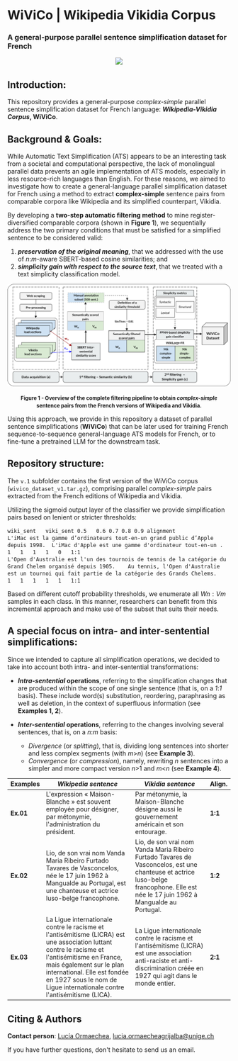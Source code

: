 # WiViCo | Wikipedia Vikidia Corpus
### A general-purpose parallel sentence simplification dataset for French

<p align="center">
    <a href="https://github.com/lormaechea/wivico/archive/refs/heads/main.zip">
        <img src="https://img.shields.io/badge/WIVICO--DATASET-DOWNLOAD-success?style=for-the-badge&logo=github">
    </a>
</p>

## Introduction: 

This repository provides a general-purpose *complex-simple* parallel sentence simplification dataset for French language: __*Wikipedia-Vikidia Corpus*, WiViCo__. 

<!--It results from the experiments performed in the following [paper](https://to_appear).-->

## Background & Goals:

While Automatic Text Simplification (ATS) appears to be an interesting task from a societal and computational perspective, the lack of monolingual parallel data prevents an agile implementation of ATS models, especially in less resource-rich languages than English. For these reasons, we aimed to investigate how to create a general-language parallel simplification dataset for French using a method to extract __complex-simple__ sentence pairs from comparable corpora like Wikipedia and its simplified counterpart, Vikidia. 

By developing a __two-step automatic filtering method__ to mine register-diversified comparable corpora (shown in __Figure 1__), we sequentially address the two primary conditions that must be satisfied for a simplified sentence to be considered valid: 

1. __*preservation of the original meaning*__, that we addressed with the use of *n*:*m*-aware SBERT-based cosine similarities; and
2. __*simplicity gain with respect to the source text*__, that we treated with a text simplicity classification model.

<img src="./img/pipeline.png" alt="pipeline"/>
<p align="center">
    <small><b>Figure 1 - Overview of the complete filtering pipeline to obtain <i>complex-simple</i> <br> sentence pairs from the French versions of Wikipedia and Vikidia.</b></small>
</p>

Using this approach, we provide in this repository a dataset of parallel sentence simplifications (__WiViCo__) that can be later used for training French sequence-to-sequence general-language ATS models for French, or to fine-tune a pretrained LLM for the downstream task.

## Repository structure:

The ```v.1``` subfolder contains the first version of the WiViCo corpus (```wivico_dataset_v1.tar.gz```), comprising parallel *complex-simple* pairs extracted from the French editions of Wikipedia and Vikidia. 
 
Utilizing the sigmoid output layer of the classifier we provide simplification pairs based on lenient or stricter thresholds:

```
wiki_sent	viki_sent 0.5	0.6	0.7	0.8	0.9 alignment
L'iMac est la gamme d’ordinateurs tout-en-un grand public d’Apple depuis 1998.	L'iMac d'Apple est une gamme d'ordinateur tout-en-un .	1	1	1	1	0   1:1
L'Open d'Australie est l'un des tournois de tennis de la catégorie du Grand Chelem organisé depuis 1905.	Au tennis, l'Open d'Australie est un tournoi qui fait partie de la catégorie des Grands Chelems.	1	1	1	1	1   1:1
```

Based on different cutoff probability thresholds, we enumerate all $Wn:Vm$ samples in each class. In this manner, researchers can benefit from this incremental approach and make use of the subset that suits their needs.

## A special focus on intra- and inter-sentential simplifications:

Since we intended to capture all simplification operations, we decided to take into account both intra- and inter-sentential transformations:

- __*Intra-sentential* operations__, referring to the simplification changes that are produced within the scope of one single sentence (that is, on a *1*:*1* basis). These include word(s) substitution, reordering, paraphrasing as well as deletion, in the context of superfluous information (see __Examples 1, 2__).

- __*Inter-sentential* operations__, referring to the changes involving several sentences, that is, on a *n*:*m* basis:
    - *Divergence* (or *splitting*), that is, dividing long sentences into shorter and less complex segments (with *m*>*n*) (see __Example 3__).
    - *Convergence* (or *compression*), namely, rewriting *n* sentences into a simpler and more compact version *n*>1 and *m*<*n* (see __Example 4__).

| Examples | ***Wikipedia sentence*** | ***Vikidia sentence*** | Align.|
| ---- | ---- | --- | ---- |
| __Ex.01__ | L'expression « Maison-Blanche » est souvent employée pour désigner, par métonymie, l'administration du président.  | Par métonymie, la Maison-Blanche désigne aussi le gouvernement américain et son entourage. | __1:1__ |
| __Ex.02__ | Lio, de son vrai nom Vanda Maria Ribeiro Furtado Tavares de Vasconcelos, née le 17 juin 1962 à Mangualde au Portugal, est une chanteuse et actrice luso-belge francophone. | Lio, de son vrai nom Vanda Maria Ribeiro Furtado Tavares de Vasconcelos, est une chanteuse et actrice luso-belge francophone. Elle est née le 17 juin 1962 à Mangualde au Portugal. | __1:2__ |
| __Ex.03__ | La Ligue internationale contre le racisme et l'antisémitisme (LICRA) est une association luttant contre le racisme et l'antisémitisme en France, mais également sur le plan international. Elle est fondée en 1927 sous le nom de Ligue internationale contre l'antisémitisme (LICA). |  La Ligue internationale contre le racisme et l'antisémitisme (LICRA) est une association anti-raciste et anti-discrimination créée en 1927 qui agit dans le monde entier. | __2:1__ |

## Citing & Authors

<!--If you find this repository helpful, feel free to cite our publication [Extracting sentence simplification pairs from French comparable corpora using a two-step filtering method](https://to_appear):

```bibtex 
@inproceedings{ormaechea-2023-extracting-simplification-pairs,
    title = {Extracting sentence simplification pairs from French comparable corpora using a two-step filtering method},
    author = {Lucía Ormaechea and Nikos Tsourakis},
    booktitle = {Proceedings of the Swiss Text Analytics Conference 2023},
    month = {6},
    year = {2023},
    location = {Neuchâtel, Switzerland},
    publisher = {CEUR-WS},
    url = {To appear},
}
```
-->

__Contact person__: [Lucía Ormaechea](https://luciaormaechea.com/), [lucia.ormaecheagrijalba@unige.ch](mailto:lucia.ormaecheagrijalba@unige.ch)

If you have further questions, don't hesitate to send us an email.
